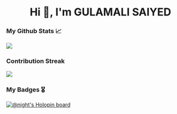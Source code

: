 <h1 align="center">Hi 👋, I'm GULAMALI SAIYED</h1>

### My Github Stats 📈

<img src = "https://github-readme-stats.vercel.app/api?username=Saiyed-Gulamali&show_icons=true&theme=dracula&title_color=fffff1&border_radius=18" >

### Contribution Streak
<p>
<img align="center" src="https://github-readme-streak-stats.herokuapp.com?user=Saiyed-Gulamali&theme=dracula">
</p>

### My Badges 🎖

[![@night's Holopin board](https://holopin.me/night)](https://holopin.io/@night)
